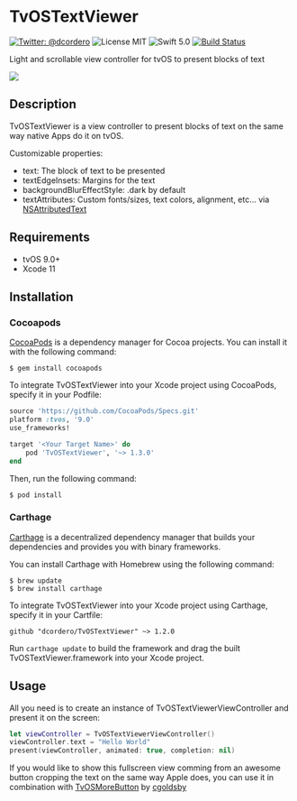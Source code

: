 # TvOSTextViewer
[![Twitter: @dcordero](https://img.shields.io/badge/contact-@dcordero-blue.svg?style=flat)](https://twitter.com/dcordero)
![License MIT](https://img.shields.io/badge/license-MIT-green.svg)
![Swift 5.0](https://img.shields.io/badge/Swift-5.0-orange.svg)
[![Build Status](https://travis-ci.org/dcordero/TvOSTextViewer.svg?branch=master)](https://travis-ci.org/dcordero/TvOSTextViewer)

Light and scrollable view controller for tvOS to present blocks of text

![](preview.gif)

## Description

TvOSTextViewer is a view controller to present blocks of text on the same way native Apps do it on tvOS.

Customizable properties:

- text: The block of text to be presented
- textEdgeInsets: Margins for the text
- backgroundBlurEffectStyle: .dark by default
- textAttributes: Custom fonts/sizes, text colors, alignment, etc... via [NSAttributedText](https://developer.apple.com/documentation/uikit/uilabel/1620542-attributedtext)

## Requirements

- tvOS 9.0+
- Xcode 11

## Installation

### Cocoapods

[CocoaPods](https://cocoapods.org) is a dependency manager for Cocoa projects. You can install it with the following command:

```
$ gem install cocoapods
```

To integrate TvOSTextViewer into your Xcode project using CocoaPods, specify it in your Podfile:


```ruby
source 'https://github.com/CocoaPods/Specs.git'
platform :tvos, '9.0'
use_frameworks!

target '<Your Target Name>' do
    pod 'TvOSTextViewer', '~> 1.3.0'
end
```

Then, run the following command:

```
$ pod install
```

### Carthage

[Carthage](https://github.com/Carthage/Carthage) is a decentralized dependency manager that builds your dependencies and provides you with binary frameworks.

You can install Carthage with Homebrew using the following command:

```
$ brew update
$ brew install carthage
```

To integrate TvOSTextViewer into your Xcode project using Carthage, specify it in your Cartfile:

```
github "dcordero/TvOSTextViewer" ~> 1.2.0
```

Run `carthage update` to build the framework and drag the built TvOSTextViewer.framework into your Xcode project.

## Usage

All you need is to create an instance of TvOSTextViewerViewController and present it on the screen:

```swift
let viewController = TvOSTextViewerViewController()
viewController.text = "Hello World"
present(viewController, animated: true, completion: nil)
```

If you would like to show this fullscreen view comming from an awesome button cropping the text on the same way Apple does, you can use it in combination with [TvOSMoreButton](https://github.com/cgoldsby/TvOSMoreButton) by [cgoldsby](https://twitter.com/GoldsbyChris)

